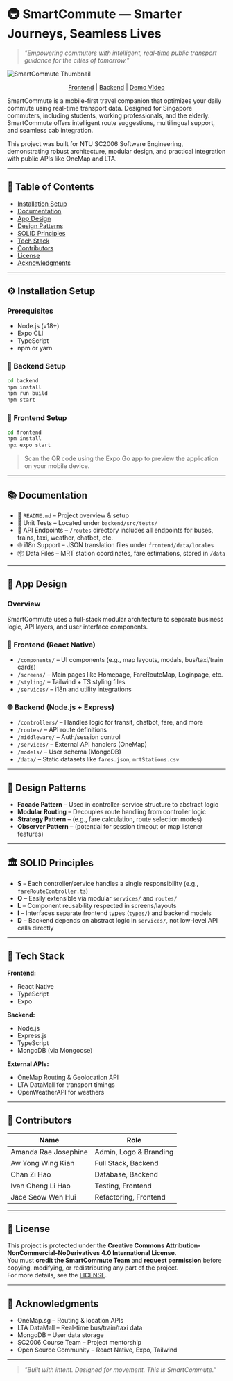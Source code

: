 # 🚇 SmartCommute — Smarter Journeys, Seamless Lives

> _"Empowering commuters with intelligent, real-time public transport guidance for the cities of tomorrow."_

![SmartCommute Thumbnail](../assets/SmartCommute_Logo.png)

<p align="center">
  <a href="https://github.com/softwarelab3/2006-SCEX-L1/tree/main/application/frontend">Frontend</a> |
  <a href="https://github.com/softwarelab3/2006-SCEX-L1/tree/main/application/backend">Backend</a> |
  <a href="https://www.youtube.com/watch?v=S7B_koAZyYg">Demo Video</a>
</p>

SmartCommute is a mobile-first travel companion that optimizes your daily commute using real-time transport data. Designed for Singapore commuters, including students, working professionals, and the elderly. SmartCommute offers intelligent route suggestions, multilingual support, and seamless cab integration.

This project was built for NTU SC2006 Software Engineering, demonstrating robust architecture, modular design, and practical integration with public APIs like OneMap and LTA.

---

## 📄 Table of Contents

- [Installation Setup](#-installation-setup)
- [Documentation](#-documentation)
- [App Design](#-app-design)
- [Design Patterns](#-design-patterns)
- [SOLID Principles](#-solid-principles)
- [Tech Stack](#-tech-stack)
- [Contributors](#-contributors)
- [License](#-license)
- [Acknowledgments](#-acknowledgments)

---

## ⚙️ Installation Setup

### Prerequisites

- Node.js (v18+)
- Expo CLI
- TypeScript
- npm or yarn

### 🔧 Backend Setup

```bash
cd backend
npm install
npm run build
npm start
```

### 📱 Frontend Setup

```bash
cd frontend
npm install
npx expo start
```

> Scan the QR code using the Expo Go app to preview the application on your mobile device.

---

## 📚 Documentation

- 📄 `README.md` – Project overview & setup
- 🧪 Unit Tests – Located under `backend/src/tests/`
- 📜 API Endpoints – `/routes` directory includes all endpoints for buses, trains, taxi, weather, chatbot, etc.
- 🌐 i18n Support – JSON translation files under `frontend/data/locales`
- 📦 Data Files – MRT station coordinates, fare estimations, stored in `/data`

---

## 🧩 App Design

### Overview

SmartCommute uses a full-stack modular architecture to separate business logic, API layers, and user interface components.

### 📱 Frontend (React Native)

- `/components/` – UI components (e.g., map layouts, modals, bus/taxi/train cards)
- `/screens/` – Main pages like Homepage, FareRouteMap, Loginpage, etc.
- `/styling/` – Tailwind + TS styling files
- `/services/` – i18n and utility integrations

### 🌐 Backend (Node.js + Express)

- `/controllers/` – Handles logic for transit, chatbot, fare, and more
- `/routes/` – API route definitions
- `/middleware/` – Auth/session control
- `/services/` – External API handlers (OneMap)
- `/models/` – User schema (MongoDB)
- `/data/` – Static datasets like `fares.json`, `mrtStations.csv`

---

## 🧠 Design Patterns

- **Facade Pattern** – Used in controller-service structure to abstract logic
- **Modular Routing** – Decouples route handling from controller logic
- **Strategy Pattern** – (e.g., fare calculation, route selection modes)
- **Observer Pattern** – (potential for session timeout or map listener features)

---

## 🏛️ SOLID Principles

- **S** – Each controller/service handles a single responsibility (e.g., `fareRouteController.ts`)
- **O** – Easily extensible via modular `services/` and `routes/`
- **L** – Component reusability respected in screens/layouts
- **I** – Interfaces separate frontend types (`types/`) and backend models
- **D** – Backend depends on abstract logic in `services/`, not low-level API calls directly

---

## 🧰 Tech Stack

**Frontend:**
- React Native
- TypeScript
- Expo

**Backend:**
- Node.js
- Express.js
- TypeScript
- MongoDB (via Mongoose)

**External APIs:**
- OneMap Routing & Geolocation API
- LTA DataMall for transport timings
- OpenWeatherAPI for weathers

---

## 👥 Contributors

| Name                  | Role                        |
|-----------------------|-----------------------------|
| Amanda Rae Josephine  | Admin, Logo & Branding      |
| Aw Yong Wing Kian     | Full Stack, Backend         |
| Chan Zi Hao           | Database, Backend           |
| Ivan Cheng Li Hao     | Testing, Frontend           |
| Jace Seow Wen Hui     | Refactoring, Frontend       |

---

## 📜 License

This project is protected under the **Creative Commons Attribution-NonCommercial-NoDerivatives 4.0 International License**.  
You must **credit the SmartCommute Team** and **request permission** before copying, modifying, or redistributing any part of the project.  
For more details, see the [LICENSE](http://creativecommons.org/licenses/by-nc-nd/4.0/).

---

## 🙏 Acknowledgments

- OneMap.sg – Routing & location APIs  
- LTA DataMall – Real-time bus/train/taxi data  
- MongoDB – User data storage  
- SC2006 Course Team – Project mentorship  
- Open Source Community – React Native, Expo, Tailwind

---

> _"Built with intent. Designed for movement. This is SmartCommute."_

